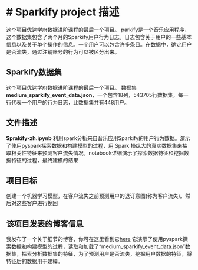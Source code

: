 # # Sparkify project 描述
这个项目优达学府数据进阶课程的最后一个项目。
parkify是一个音乐应用程序，这个数据集包含了两个月的Sparkify用户行为日志。日志包含关于用户的一些基本信息以及关于单个操作的信息。一个用户可以包含许多条目。在数据中，确定用户是否流失，通过注销账号的行为可以被区分出来。

## Sparkify数据集
这个项目优达学府数据进阶课程的最后一个项目。
数据集**medium_sparkify_event_data.json**，一个包含18列，543705行数据集，每一行代表一个用户的行为日志，此数据集共有448用户。




## 文件描述
**Sprakify-zh.ipynb** 利用spark分析来自音乐应用Sparkify的用户行为数据。演示了使用pyspark探索数据和构建模型的过程，用 Spark 操纵大的真实数据集来抽取相关性特征来预测客户流失情况。notebook详细演示了探索数据特征和挖掘数据特征的过程，最终建模的结果



## 项目目标
创建一个机器学习模型，在客户流失之前预测用户的退订意图(称为客户流失)。然后对这些客户进行挽回


## 该项目发表的博客信息
我发布了一个关于细节的博客，你可在这里看到它[here](https://zhuanlan.zhihu.com/p/258459176)
它演示了使用pyspark探索数据和构建模型的过程，读取和加载了“medium_sparkify_event_data.json”数据集，探索分析数据集的特征，为了预测用户是否流失，挖掘用户数据的特征，将特征后的数据用于建模。
